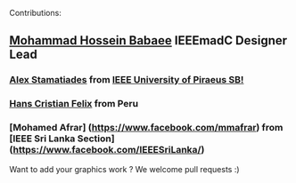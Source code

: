 Contributions:
## [Mohammad Hossein Babaee](https://www.facebook.com/hosseinhero) IEEEmadC Designer Lead

### [Alex Stamatiades](https://www.facebook.com/alex.stamatiades) from [IEEE University of Piraeus SB!](https://www.facebook.com/IEEEUnipiSB/)

### [Hans Cristian Felix](https://www.facebook.com/hans.fel) from Peru

### [Mohamed Afrar] (https://www.facebook.com/mmafrar) from [IEEE Sri Lanka Section] (https://www.facebook.com/IEEESriLanka/)


Want to add your graphics work ?
We welcome pull requests :)
